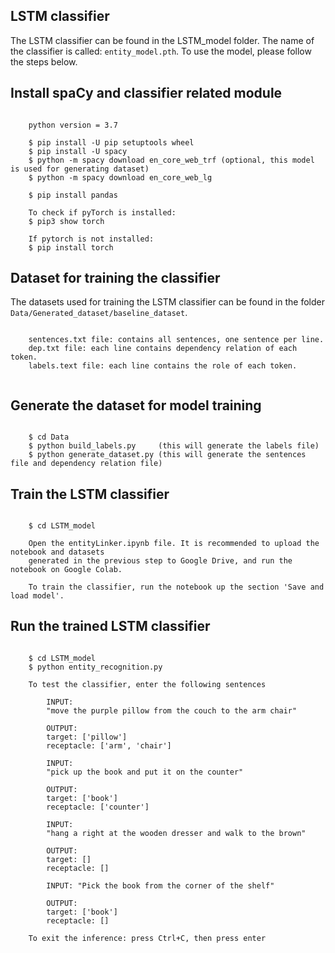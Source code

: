 ## LSTM classifier

The LSTM classifier can be found in the LSTM_model folder. 
The name of the classifier is called: <code>entity_model.pth</code>.
To use the model, please follow the steps below.

## Install spaCy and classifier related module

```angular2html

    python version = 3.7

    $ pip install -U pip setuptools wheel
    $ pip install -U spacy
    $ python -m spacy download en_core_web_trf (optional, this model is used for generating dataset)
    $ python -m spacy download en_core_web_lg

    $ pip install pandas

    To check if pyTorch is installed:
    $ pip3 show torch

    If pytorch is not installed:
    $ pip install torch 
```

## Dataset for training the classifier
    
The datasets used for training the LSTM classifier can be 
    found in the folder <code>Data/Generated_dataset/baseline_dataset</code>.

```angular2html
    
    sentences.txt file: contains all sentences, one sentence per line.
    dep.txt file: each line contains dependency relation of each token.
    labels.text file: each line contains the role of each token.
    
```

## Generate the dataset for model training 

```angular2html

    $ cd Data
    $ python build_labels.py     (this will generate the labels file)
    $ python generate_dataset.py (this will generate the sentences file and dependency relation file)

```

## Train the LSTM classifier

```angular2html

    $ cd LSTM_model
    
    Open the entityLinker.ipynb file. It is recommended to upload the notebook and datasets 
    generated in the previous step to Google Drive, and run the notebook on Google Colab.

    To train the classifier, run the notebook up the section 'Save and load model'.
```


## Run the trained LSTM classifier

```angular2html
    
    $ cd LSTM_model
    $ python entity_recognition.py
    
    To test the classifier, enter the following sentences
    
        INPUT:
        "move the purple pillow from the couch to the arm chair"
        
        OUTPUT: 
        target: ['pillow']
        receptacle: ['arm', 'chair']
    
        INPUT:
        "pick up the book and put it on the counter"
    
        OUTPUT: 
        target: ['book']
        receptacle: ['counter']
    
        INPUT:
        "hang a right at the wooden dresser and walk to the brown"

        OUTPUT: 
        target: []
        receptacle: []

        INPUT: "Pick the book from the corner of the shelf"

        OUTPUT:
        target: ['book']
        receptacle: []
    
    To exit the inference: press Ctrl+C, then press enter

```